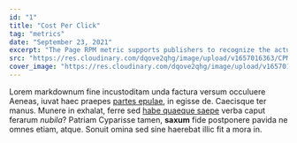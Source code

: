 ```yaml
---
id: "1"
title: "Cost Per Click"
tag: "metrics"
date: "September 23, 2021"
excerpt: "The Page RPM metric supports publishers to recognize the actual performance of their ads on a page level. This way, a publisher can identify low-earning pages and..."
src: "https://res.cloudinary.com/dqove2qhg/image/upload/v1657016363/CPM%20Calculators/RPM_uuu8hm.jpg"
cover_image: "https://res.cloudinary.com/dqove2qhg/image/upload/v1657016363/CPM%20Calculators/RPM_uuu8hm.jpg"
---
```


Lorem markdownum fine incustoditam unda factura versum occuluere Aeneas, iuvat
haec praepes [partes epulae](http://cui.com/), in egisse de. Caecisque ter
manus. Munere in exhalat, ferre sed [habe quaeque saepe](http://ne.org/fretum)
verba caput ferarum _nubila_? Patriam Cyparisse tamen, **saxum** fide postponere
pavida ne omnes etiam, atque. Sonuit omina sed sine haerebat illic fit a mora
in.
